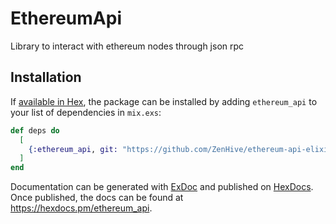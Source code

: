 # EthereumApi

Library to interact with ethereum nodes through json rpc

## Installation

If [available in Hex](https://hex.pm/docs/publish), the package can be installed
by adding `ethereum_api` to your list of dependencies in `mix.exs`:

```elixir
def deps do
  [
    {:ethereum_api, git: "https://github.com/ZenHive/ethereum-api-elixir.git", tag: "v0.1.0-b3"},
  ]
end
```

Documentation can be generated with [ExDoc](https://github.com/elixir-lang/ex_doc)
and published on [HexDocs](https://hexdocs.pm). Once published, the docs can
be found at <https://hexdocs.pm/ethereum_api>.

